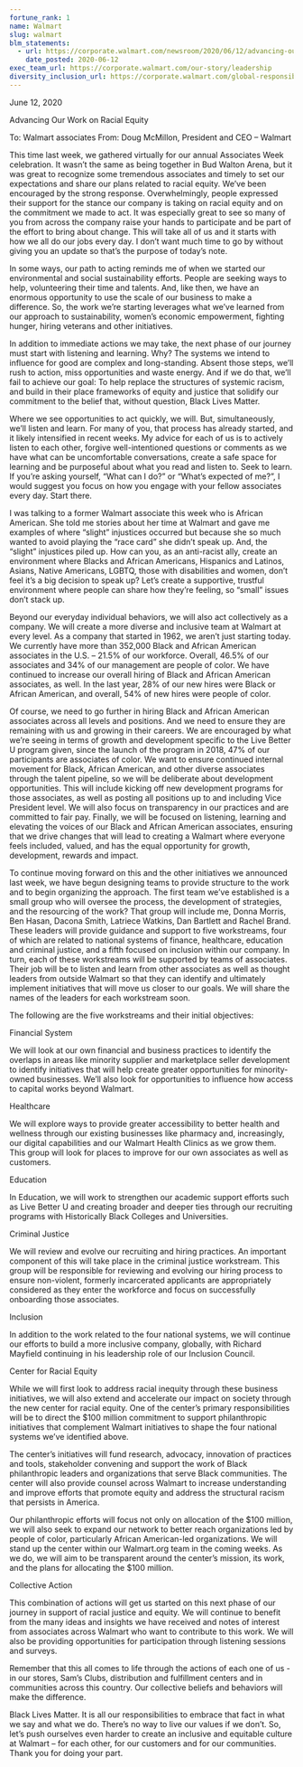 ```yaml
---
fortune_rank: 1
name: Walmart
slug: walmart
blm_statements:
  - url: https://corporate.walmart.com/newsroom/2020/06/12/advancing-our-work-on-racial-equity
    date_posted: 2020-06-12
exec_team_url: https://corporate.walmart.com/our-story/leadership
diversity_inclusion_url: https://corporate.walmart.com/global-responsibility/diversity-equity-and-inclusion
---
```


June 12, 2020

Advancing Our Work on Racial Equity

To: Walmart associates
From: Doug McMillon, President and CEO – Walmart

This time last week, we gathered virtually for our annual Associates Week celebration. It wasn’t the same as being together in Bud Walton Arena, but it was great to recognize some tremendous associates and timely to set our expectations and share our plans related to racial equity. We’ve been encouraged by the strong response. Overwhelmingly, people expressed their support for the stance our company is taking on racial equity and on the commitment we made to act. It was especially great to see so many of you from across the company raise your hands to participate and be part of the effort to bring about change. This will take all of us and it starts with how we all do our jobs every day. I don’t want much time to go by without giving you an update so that’s the purpose of today’s note.

In some ways, our path to acting reminds me of when we started our environmental and social sustainability efforts. People are seeking ways to help, volunteering their time and talents. And, like then, we have an enormous opportunity to use the scale of our business to make a difference. So, the work we’re starting leverages what we’ve learned from our approach to sustainability, women’s economic empowerment, fighting hunger, hiring veterans and other initiatives.

In addition to immediate actions we may take, the next phase of our journey must start with listening and learning. Why? The systems we intend to influence for good are complex and long-standing. Absent those steps, we’ll rush to action, miss opportunities and waste energy. And if we do that, we’ll fail to achieve our goal: To help replace the structures of systemic racism, and build in their place frameworks of equity and justice that solidify our commitment to the belief that, without question, Black Lives Matter.

Where we see opportunities to act quickly, we will. But, simultaneously, we’ll listen and learn. For many of you, that process has already started, and it likely intensified in recent weeks. My advice for each of us is to actively listen to each other, forgive well-intentioned questions or comments as we have what can be uncomfortable conversations, create a safe space for learning and be purposeful about what you read and listen to. Seek to learn. If you’re asking yourself, “What can I do?” or “What’s expected of me?”, I would suggest you focus on how you engage with your fellow associates every day. Start there.

I was talking to a former Walmart associate this week who is African American. She told me stories about her time at Walmart and gave me examples of where “slight” injustices occurred but because she so much wanted to avoid playing the “race card” she didn’t speak up. And, the “slight” injustices piled up. How can you, as an anti-racist ally, create an environment where Blacks and African Americans, Hispanics and Latinos, Asians, Native Americans, LGBTQ, those with disabilities and women, don’t feel it’s a big decision to speak up? Let’s create a supportive, trustful environment where people can share how they’re feeling, so “small” issues don’t stack up.

Beyond our everyday individual behaviors, we will also act collectively as a company. We will create a more diverse and inclusive team at Walmart at every level. As a company that started in 1962, we aren’t just starting today. We currently have more than 352,000 Black and African American associates in the U.S. – 21.5% of our workforce. Overall, 46.5% of our associates and 34% of our management are people of color. We have continued to increase our overall hiring of Black and African American associates, as well. In the last year, 28% of our new hires were Black or African American, and overall, 54% of new hires were people of color.

Of course, we need to go further in hiring Black and African American associates across all levels and positions. And we need to ensure they are remaining with us and growing in their careers. We are encouraged by what we’re seeing in terms of growth and development specific to the Live Better U program given, since the launch of the program in 2018, 47% of our participants are associates of color. We want to ensure continued internal movement for Black, African American, and other diverse associates through the talent pipeline, so we will be deliberate about development opportunities. This will include kicking off new development programs for those associates, as well as posting all positions up to and including Vice President level. We will also focus on transparency in our practices and are committed to fair pay. Finally, we will be focused on listening, learning and elevating the voices of our Black and African American associates, ensuring that we drive changes that will lead to creating a Walmart where everyone feels included, valued, and has the equal opportunity for growth, development, rewards and impact.

To continue moving forward on this and the other initiatives we announced last week, we have begun designing teams to provide structure to the work and to begin organizing the approach. The first team we’ve established is a small group who will oversee the process, the development of strategies, and the resourcing of the work? That group will include me, Donna Morris, Ben Hasan, Dacona Smith, Latriece Watkins, Dan Bartlett and Rachel Brand. These leaders will provide guidance and support to five workstreams, four of which are related to national systems of finance, healthcare, education and criminal justice, and a fifth focused on inclusion within our company. In turn, each of these workstreams will be supported by teams of associates. Their job will be to listen and learn from other associates as well as thought leaders from outside Walmart so that they can identify and ultimately implement initiatives that will move us closer to our goals. We will share the names of the leaders for each workstream soon.

The following are the five workstreams and their initial objectives:

Financial System

We will look at our own financial and business practices to identify the overlaps in areas like minority supplier and marketplace seller development to identify initiatives that will help create greater opportunities for minority-owned businesses. We’ll also look for opportunities to influence how access to capital works beyond Walmart.

Healthcare

We will explore ways to provide greater accessibility to better health and wellness through our existing businesses like pharmacy and, increasingly, our digital capabilities and our Walmart Health Clinics as we grow them. This group will look for places to improve for our own associates as well as customers.

Education

In Education, we will work to strengthen our academic support efforts such as Live Better U and creating broader and deeper ties through our recruiting programs with Historically Black Colleges and Universities.

Criminal Justice

We will review and evolve our recruiting and hiring practices. An important component of this will take place in the criminal justice workstream. This group will be responsible for reviewing and evolving our hiring process to ensure non-violent, formerly incarcerated applicants are appropriately considered as they enter the workforce and focus on successfully onboarding those associates.

Inclusion

In addition to the work related to the four national systems, we will continue our efforts to build a more inclusive company, globally, with Richard Mayfield continuing in his leadership role of our Inclusion Council.

Center for Racial Equity

While we will first look to address racial inequity through these business initiatives, we will also extend and accelerate our impact on society through the new center for racial equity. One of the center’s primary responsibilities will be to direct the \$100 million commitment to support philanthropic initiatives that complement Walmart initiatives to shape the four national systems we’ve identified above.

The center’s initiatives will fund research, advocacy, innovation of practices and tools, stakeholder convening and support the work of Black philanthropic leaders and organizations that serve Black communities. The center will also provide counsel across Walmart to increase understanding and improve efforts that promote equity and address the structural racism that persists in America.

Our philanthropic efforts will focus not only on allocation of the $100 million, we will also seek to expand our network to better reach organizations led by people of color, particularly African American-led organizations. We will stand up the center within our Walmart.org team in the coming weeks. As we do, we will aim to be transparent around the center’s mission, its work, and the plans for allocating the $100 million.

Collective Action

This combination of actions will get us started on this next phase of our journey in support of racial justice and equity. We will continue to benefit from the many ideas and insights we have received and notes of interest from associates across Walmart who want to contribute to this work. We will also be providing opportunities for participation through listening sessions and surveys.

Remember that this all comes to life through the actions of each one of us - in our stores, Sam’s Clubs, distribution and fulfillment centers and in communities across this country. Our collective beliefs and behaviors will make the difference.

Black Lives Matter. It is all our responsibilities to embrace that fact in what we say and what we do. There’s no way to live our values if we don’t. So, let’s push ourselves even harder to create an inclusive and equitable culture at Walmart – for each other, for our customers and for our communities. Thank you for doing your part.
